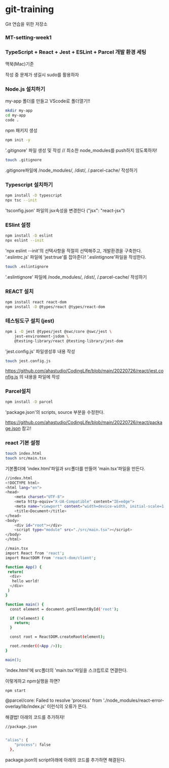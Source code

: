# git-training
Git 연습을 위한 저장소

### MT-setting-week1

### TypeScript + React + Jest + ESLint + Parcel 개발 환경 세팅

맥북(Mac)기준

작성 중 문제가 생길시 sudo를 활용하자

### Node.js 설치하기

my-app 폴더를 만들고 VScode로 폴더열기!!

```bash
mkdir my-app
cd my-app
code .
```

npm 패키지 생성

```bash
npm init -y
```

'.gitignore' 파일 생성 및 작성 // 최소한  node_modules를 push하지 않도록하자!

```bash
touch .gitignore
```

.gitignore파일에 /node_modules/, /dist/, /.parcel-cache/ 작성하기

### Typescript 설치하기

```bash
npm install -D typescript
npx tsc --init
```

'tsconfig.json' 파일의 jsx속성을 변경한다 ("jsx": "react-jsx")

### ESlint 설정

```bash
npm install -D eslint
npx eslint --init
```

'npx eslint --init'의 선택사항을 적절히 선택해주고, 개발환경을 구축한다. '.eslintrc.js' 파일에 'jest:true'를 잡아준다!
'.eslintignore'파일을 작성한다.

```bash
touch .eslintignore
```

'.eslintignore' 파일에 /node_modules/, /dist/, /.parcel-cache/ 작성하기

### REACT 설치

```bash
npm install react react-dom
npm install -D @types/react @types/react-dom
```

### 테스팅도구 설치 (jest)

```bash
npm i -D jest @types/jest @swc/core @swc/jest \
    jest-environment-jsdom \
    @testing-library/react @testing-library/jest-dom
```

'jest.config.js' 파일생성후 내용 작성

```bash
touch jest.config.js
```

https://github.com/ahastudio/CodingLife/blob/main/20220726/react/jest.config.js 의 내용을 파일에 작성

### Parcel설치

```bash
npm install -D parcel
```

'package.json'의 scripts, source 부분을 수정한다.

https://github.com/ahastudio/CodingLife/blob/main/20220726/react/package.json 참고!

### react 기본 설정

```bash
touch index.html
touch src/main.tsx
```

기본폴더에 'index.html'파일과 src폴더를 만들어 'main.tsx'파일을 만든다.

```bash
//index.html
<!DOCTYPE html>
<html lang="en">
<head>
    <meta charset="UTF-8">
    <meta http-equiv="X-UA-Compatible" content="IE=edge">
    <meta name="viewport" content="width=device-width, initial-scale=1.0">
    <title>Document</title>
</head>
<body>
    <div id="root"></div>
    <script type="module" src="./src/main.tsx"></script>
</body>
</html>
```

```bash
//main.tsx
import React from 'react';
import ReactDOM from 'react-dom/client';

function App() {
 return(
  <div>
   hello world!
  </div>
 )
}

function main() {
  const element = document.getElementById('root');

  if (!element) {
    return;
  }

  const root = ReactDOM.createRoot(element);

  root.render((<App />));
}

main();
```

'index.html'에 src폴더의 'main.tsx'파일을 스크립트로 연결한다.

이렇게하고 npm실행을 하면?

```bash
npm start
```

@parcel/core: Failed to resolve 'process' from './node_modules/react-error-overlay/lib/index.js'
이런식의 오류가 뜬다.

해결법! 아래의 코드를 추가하자!

```bash
//package.json


"alias": {
    "process": false
  },
```

package.json의 script아래에 아래의 코드를 추가하면 해결된다.